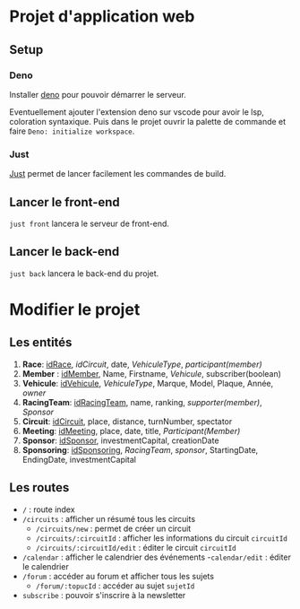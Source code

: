 # Projet d'application web

## Setup

### Deno

Installer [deno](https://docs.deno.com/runtime/getting_started/installation/)
pour pouvoir démarrer le serveur.

Eventuellement ajouter l'extension deno sur vscode pour avoir le lsp, coloration
syntaxique. Puis dans le projet ouvrir la palette de commande et faire
`Deno: initialize workspace`.

### Just

[Just](https://github.com/casey/just) permet de lancer facilement les commandes
de build.

## Lancer le front-end

`just front` lancera le serveur de front-end.

## Lancer le back-end

`just back` lancera le back-end du projet.

# Modifier le projet

## Les entités

1. **Race**: <ins>idRace</ins>, _idCircuit_, date, _VehiculeType_,
   _participant(member)_
2. **Member** : <ins>idMember</ins>, Name, Firstname, _Vehicule_,
   subscriber(boolean)
3. **Vehicule**: <ins>idVehicule</ins>, _VehiculeType_, Marque, Model, Plaque,
   Année, _owner_
4. **RacingTeam**: <ins>idRacingTeam</ins>, name, ranking, _supporter(member)_,
   _Sponsor_
5. **Circuit**: <ins>idCircuit</ins>, place, distance, turnNumber, spectator
6. **Meeting**: <ins>idMeeting</ins>, place, date, title, _Participant(Member)_
7. **Sponsor**: <ins>idSponsor</ins>, investmentCapital, creationDate
8. **Sponsoring**: <ins>idSponsoring</ins>, _RacingTeam_, _sponsor_,
   StartingDate, EndingDate, investmentCapital

## Les routes

- `/` : route index
- `/circuits` : afficher un résumé tous les circuits
  - `/circuits/new` : permet de créer un circuit
  - `/circuits/:circuitId` : afficher les informations du circuit `circuitId`
  - `/circuits/:circuitId/edit` : éditer le circuit `circuitId`
- `/calendar` : afficher le calendrier des événements -`calendar/edit` : éditer
  le calendrier
- `/forum` : accéder au forum et afficher tous les sujets
  - `/forum/:topucId` : accéder au sujet `sujetId`
- `subscribe` : pouvoir s'inscrire à la newsletter
